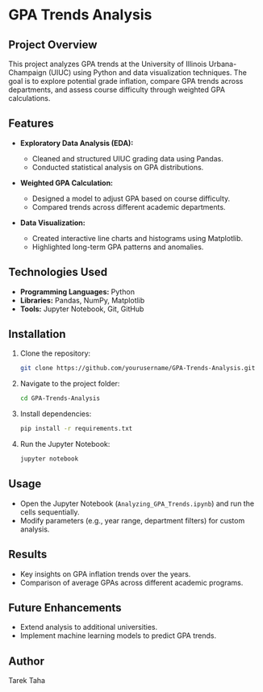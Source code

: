 # GPA Trends Analysis

## Project Overview
This project analyzes GPA trends at the University of Illinois Urbana-Champaign (UIUC) using Python and data visualization techniques. The goal is to explore potential grade inflation, compare GPA trends across departments, and assess course difficulty through weighted GPA calculations.

## Features
- **Exploratory Data Analysis (EDA):**
  - Cleaned and structured UIUC grading data using Pandas.
  - Conducted statistical analysis on GPA distributions.
  
- **Weighted GPA Calculation:**
  - Designed a model to adjust GPA based on course difficulty.
  - Compared trends across different academic departments.
  
- **Data Visualization:**
  - Created interactive line charts and histograms using Matplotlib.
  - Highlighted long-term GPA patterns and anomalies.

## Technologies Used
- **Programming Languages:** Python
- **Libraries:** Pandas, NumPy, Matplotlib
- **Tools:** Jupyter Notebook, Git, GitHub

## Installation
1. Clone the repository:
   ```sh
   git clone https://github.com/yourusername/GPA-Trends-Analysis.git
   ```
2. Navigate to the project folder:
   ```sh
   cd GPA-Trends-Analysis
   ```
3. Install dependencies:
   ```sh
   pip install -r requirements.txt
   ```
4. Run the Jupyter Notebook:
   ```sh
   jupyter notebook
   ```

## Usage
- Open the Jupyter Notebook (`Analyzing_GPA_Trends.ipynb`) and run the cells sequentially.
- Modify parameters (e.g., year range, department filters) for custom analysis.

## Results
- Key insights on GPA inflation trends over the years.
- Comparison of average GPAs across different academic programs.

## Future Enhancements
- Extend analysis to additional universities.
- Implement machine learning models to predict GPA trends.

## Author
Tarek Taha  

